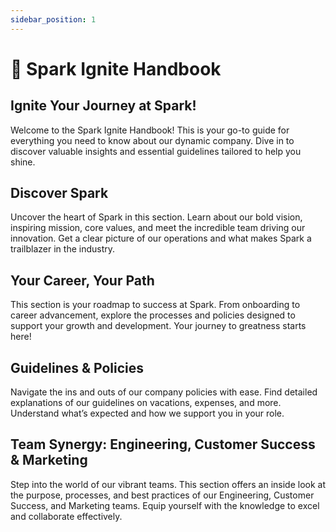 ```yaml
---
sidebar_position: 1
---
```


# 🚀 Spark Ignite Handbook

## Ignite Your Journey at Spark!

Welcome to the Spark Ignite Handbook! This is your go-to guide for everything you need to know about our dynamic company. Dive in to discover valuable insights and essential guidelines tailored to help you shine.

## Discover Spark

Uncover the heart of Spark in this section. Learn about our bold vision, inspiring mission, core values, and meet the incredible team driving our innovation. Get a clear picture of our operations and what makes Spark a trailblazer in the industry.

## Your Career, Your Path

This section is your roadmap to success at Spark. From onboarding to career advancement, explore the processes and policies designed to support your growth and development. Your journey to greatness starts here!

## Guidelines & Policies

Navigate the ins and outs of our company policies with ease. Find detailed explanations of our guidelines on vacations, expenses, and more. Understand what’s expected and how we support you in your role.

## Team Synergy: Engineering, Customer Success & Marketing

Step into the world of our vibrant teams. This section offers an inside look at the purpose, processes, and best practices of our Engineering, Customer Success, and Marketing teams. Equip yourself with the knowledge to excel and collaborate effectively.